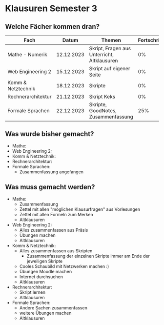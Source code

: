 # Klausuren Semester 3

## Welche Fächer kommen dran?

| Fach               | Datum      | Themen                                      | Fortschritt |
|--------------------|------------|---------------------------------------------|-------------|
| Mathe - Numerik    | 12.12.2023 | Skript, Fragen aus Unterricht, Altklausuren | 0%          |
| Web Engineering 2  | 15.12.2023 | Skript auf eigener Seite                    | 0%          |
| Komm & Netztechnik | 18.12.2023 | Skripte                                     | 0%          |
| Rechnerarchitektur | 21.12.2023 | Skript Keks                                 | 0%          |
| Formale Sprachen   | 22.12.2023 | Skripte, GoodNotes, Zusammenfassung         | 25%         |

## Was wurde bisher gemacht?

- Mathe:
- Web Engineering 2:
- Komm & Netztechnik:
- Rechnerarchitektur:
- Formale Sprachen:
    - Zusammenfassung angefangen

## Was muss gemacht werden?

- Mathe:
    - Zusammenfassung
    - Zettel mit allen "möglichen Klausurfragen" aus Vorlesungen
    - Zettel mit allen Formeln zum Merken
    - Altklausuren
- Web Engineering 2:
    - Alles zusammenfassen aus Präsis
    - Übungen machen
    - Altklausuren
- Komm & Netztechnik:
    - Alles zusammenfassen aus Skripten
        - Zusammenfassung der einzelnen Skripte immer am Ende der jeweiligen Skripte
    - Cooles Schaubild mit Netzwerken machen :)
    - Übungen Moodle machen
    - Internet durchsuchen
    - Altklausuren
- Rechnerarchitektur:
    - Skript lernen
    - Altklausuren
- Formale Sprachen:
    - Andere Sachen zusammenfassen
    - weitere Übungen machen
    - Altklausuren